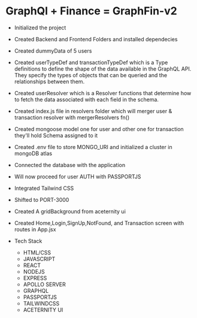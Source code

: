 # GraphQl + Finance = GraphFin-v2

- Initialized the project
- Created Backend and Frontend Folders and installed dependecies
- Created dummyData of 5 users
- Created userTypeDef and transactionTypeDef which is a Type definitions to define the shape of the data available in the GraphQL API. They specify the types of objects that can be queried and the relationships between them.
- Created userResolver which is a Resolver functions that determine how to fetch the data associated with each field in the schema.
- Created index.js file in resolvers folder which will merger user & transaction resolver with mergerResolvers fn()
- Created mongoose model one for user and other one for transaction they'll hold Schema assigned to it
- Created .env file to store MONGO_URI and initialized a cluster in mongoDB atlas
- Connected the database with the application
- Will now proceed for user AUTH with PASSPORTJS
- Integrated Tailwind CSS
- Shifted to PORT-3000
- Created A gridBackground from aceternity ui
- Created Home,Login,SignUp,NotFound, and Transaction screen with routes in App.jsx

- Tech Stack
  - HTML/CSS
  - JAVASCRIPT
  - REACT
  - NODEJS
  - EXPRESS
  - APOLLO SERVER
  - GRAPHQL
  - PASSPORTJS
  - TAILWINDCSS
  - ACETERNITY UI
